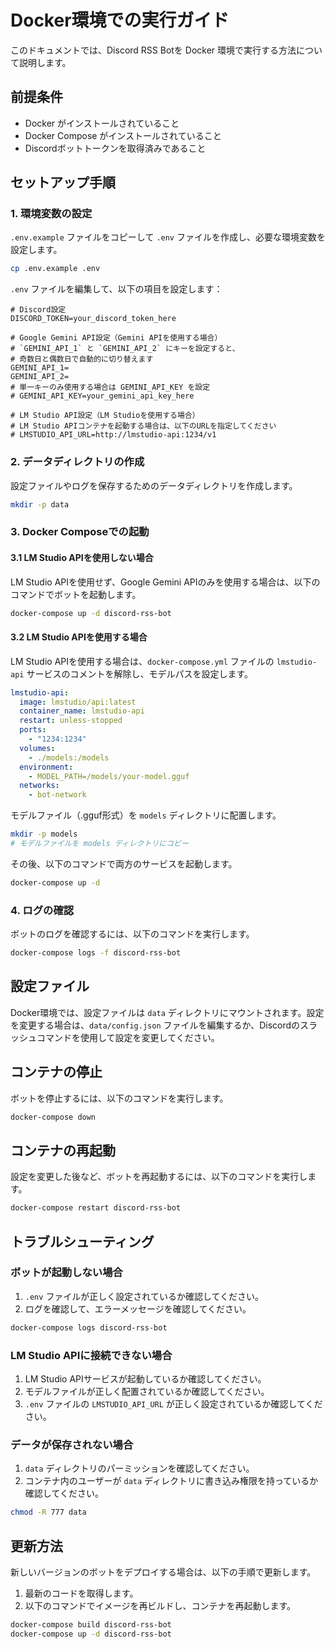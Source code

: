 # Docker環境での実行ガイド

このドキュメントでは、Discord RSS Botを Docker 環境で実行する方法について説明します。

## 前提条件

- Docker がインストールされていること
- Docker Compose がインストールされていること
- Discordボットトークンを取得済みであること

## セットアップ手順

### 1. 環境変数の設定

`.env.example` ファイルをコピーして `.env` ファイルを作成し、必要な環境変数を設定します。

```bash
cp .env.example .env
```

`.env` ファイルを編集して、以下の項目を設定します：

```
# Discord設定
DISCORD_TOKEN=your_discord_token_here

# Google Gemini API設定（Gemini APIを使用する場合）
# `GEMINI_API_1` と `GEMINI_API_2` にキーを設定すると、
# 奇数日と偶数日で自動的に切り替えます
GEMINI_API_1=
GEMINI_API_2=
# 単一キーのみ使用する場合は GEMINI_API_KEY を設定
# GEMINI_API_KEY=your_gemini_api_key_here

# LM Studio API設定（LM Studioを使用する場合）
# LM Studio APIコンテナを起動する場合は、以下のURLを指定してください
# LMSTUDIO_API_URL=http://lmstudio-api:1234/v1
```

### 2. データディレクトリの作成

設定ファイルやログを保存するためのデータディレクトリを作成します。

```bash
mkdir -p data
```

### 3. Docker Composeでの起動

#### 3.1 LM Studio APIを使用しない場合

LM Studio APIを使用せず、Google Gemini APIのみを使用する場合は、以下のコマンドでボットを起動します。

```bash
docker-compose up -d discord-rss-bot
```

#### 3.2 LM Studio APIを使用する場合

LM Studio APIを使用する場合は、`docker-compose.yml` ファイルの `lmstudio-api` サービスのコメントを解除し、モデルパスを設定します。

```yaml
lmstudio-api:
  image: lmstudio/api:latest
  container_name: lmstudio-api
  restart: unless-stopped
  ports:
    - "1234:1234"
  volumes:
    - ./models:/models
  environment:
    - MODEL_PATH=/models/your-model.gguf
  networks:
    - bot-network
```

モデルファイル（.gguf形式）を `models` ディレクトリに配置します。

```bash
mkdir -p models
# モデルファイルを models ディレクトリにコピー
```

その後、以下のコマンドで両方のサービスを起動します。

```bash
docker-compose up -d
```

### 4. ログの確認

ボットのログを確認するには、以下のコマンドを実行します。

```bash
docker-compose logs -f discord-rss-bot
```

## 設定ファイル

Docker環境では、設定ファイルは `data` ディレクトリにマウントされます。設定を変更する場合は、`data/config.json` ファイルを編集するか、Discordのスラッシュコマンドを使用して設定を変更してください。

## コンテナの停止

ボットを停止するには、以下のコマンドを実行します。

```bash
docker-compose down
```

## コンテナの再起動

設定を変更した後など、ボットを再起動するには、以下のコマンドを実行します。

```bash
docker-compose restart discord-rss-bot
```

## トラブルシューティング

### ボットが起動しない場合

1. `.env` ファイルが正しく設定されているか確認してください。
2. ログを確認して、エラーメッセージを確認してください。

```bash
docker-compose logs discord-rss-bot
```

### LM Studio APIに接続できない場合

1. LM Studio APIサービスが起動しているか確認してください。
2. モデルファイルが正しく配置されているか確認してください。
3. `.env` ファイルの `LMSTUDIO_API_URL` が正しく設定されているか確認してください。

### データが保存されない場合

1. `data` ディレクトリのパーミッションを確認してください。
2. コンテナ内のユーザーが `data` ディレクトリに書き込み権限を持っているか確認してください。

```bash
chmod -R 777 data
```

## 更新方法

新しいバージョンのボットをデプロイする場合は、以下の手順で更新します。

1. 最新のコードを取得します。
2. 以下のコマンドでイメージを再ビルドし、コンテナを再起動します。

```bash
docker-compose build discord-rss-bot
docker-compose up -d discord-rss-bot
```

